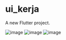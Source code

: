 # ui_kerja

A new Flutter project.

![image](https://github.com/RonwasHere/ui_kerja/assets/97945445/a0e22dd2-4f6c-4184-ac2c-8750dc3de904)
![image](https://github.com/RonwasHere/ui_kerja/assets/97945445/b7438b78-ee1e-4db3-9f2f-c3dd6dfb2502)
![image](https://github.com/RonwasHere/ui_kerja/assets/97945445/fd512f96-96f0-473e-ae0c-122ff68da232)






